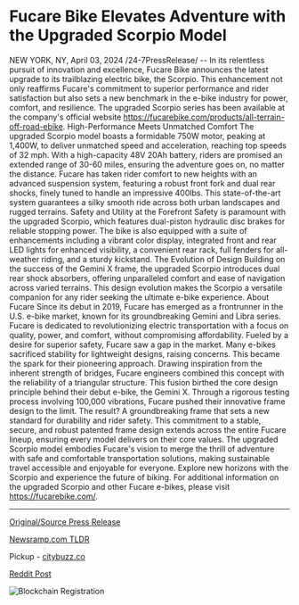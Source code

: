 # Fucare Bike Elevates Adventure with the Upgraded Scorpio Model

NEW YORK, NY, April 03, 2024 /24-7PressRelease/ -- In its relentless pursuit of innovation and excellence, Fucare Bike announces the latest upgrade to its trailblazing electric bike, the Scorpio. This enhancement not only reaffirms Fucare's commitment to superior performance and rider satisfaction but also sets a new benchmark in the e-bike industry for power, comfort, and resilience. The upgraded Scorpio series has been available at the company's official website https://fucarebike.com/products/all-terrain-off-road-ebike.  High-Performance Meets Unmatched Comfort  The upgraded Scorpio model boasts a formidable 750W motor, peaking at 1,400W, to deliver unmatched speed and acceleration, reaching top speeds of 32 mph. With a high-capacity 48V 20Ah battery, riders are promised an extended range of 30-60 miles, ensuring the adventure goes on, no matter the distance.  Fucare has taken rider comfort to new heights with an advanced suspension system, featuring a robust front fork and dual rear shocks, finely tuned to handle an impressive 400lbs. This state-of-the-art system guarantees a silky smooth ride across both urban landscapes and rugged terrains.  Safety and Utility at the Forefront  Safety is paramount with the upgraded Scorpio, which features dual-piston hydraulic disc brakes for reliable stopping power. The bike is also equipped with a suite of enhancements including a vibrant color display, integrated front and rear LED lights for enhanced visibility, a convenient rear rack, full fenders for all-weather riding, and a sturdy kickstand.  The Evolution of Design  Building on the success of the Gemini X frame, the upgraded Scorpio introduces dual rear shock absorbers, offering unparalleled comfort and ease of navigation across varied terrains. This design evolution makes the Scorpio a versatile companion for any rider seeking the ultimate e-bike experience.  About Fucare  Since its debut in 2019, Fucare has emerged as a frontrunner in the U.S. e-bike market, known for its groundbreaking Gemini and Libra series. Fucare is dedicated to revolutionizing electric transportation with a focus on quality, power, and comfort, without compromising affordability.  Fueled by a desire for superior safety, Fucare saw a gap in the market. Many e-bikes sacrificed stability for lightweight designs, raising concerns. This became the spark for their pioneering approach. Drawing inspiration from the inherent strength of bridges, Fucare engineers combined this concept with the reliability of a triangular structure. This fusion birthed the core design principle behind their debut e-bike, the Gemini X.  Through a rigorous testing process involving 100,000 vibrations, Fucare pushed their innovative frame design to the limit. The result? A groundbreaking frame that sets a new standard for durability and rider safety. This commitment to a stable, secure, and robust patented frame design extends across the entire Fucare lineup, ensuring every model delivers on their core values.  The upgraded Scorpio model embodies Fucare's vision to merge the thrill of adventure with safe and comfortable transportation solutions, making sustainable travel accessible and enjoyable for everyone. Explore new horizons with the Scorpio and experience the future of biking.  For additional information on the upgraded Scorpio and other Fucare e-bikes, please visit https://fucarebike.com/. 

---

[Original/Source Press Release](https://www.24-7pressrelease.com/press-release/509740/fucare-bike-elevates-adventure-with-the-upgraded-scorpio-model)
                    

[Newsramp.com TLDR](https://newsramp.com/curated-news/fucare-bike-unveils-upgraded-scorpio-electric-bike-with-enhanced-performance-and-comfort/ce8d17e9d0890b09f1e5a33cd5d61ac9) 


Pickup - [citybuzz.co](https://citybuzz.co/2024/04/03/fucare-bike-elevates-adventure-with-upgraded-scorpio-model)
 



[Reddit Post](https://www.reddit.com/r/GamingNewsRamp/comments/1bumdt7/fucare_bike_unveils_upgraded_scorpio_electric/) 



![Blockchain Registration](https://cdn.newsramp.app/24-7PressRelease/qrcode/244/3/rushrZNU.webp)